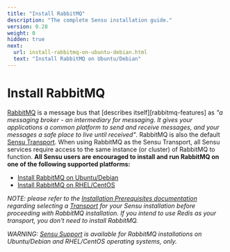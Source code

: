 ```yaml
---
title: "Install RabbitMQ"
description: "The complete Sensu installation guide."
version: 0.28
weight: 0
hidden: true
next:
  url: install-rabbitmq-on-ubuntu-debian.html
  text: "Install RabbitMQ on Ubuntu/Debian"
---
```


# Install RabbitMQ

[RabbitMQ][1] is a message bus that [describes itself][rabbitmq-features] as _"a
messaging broker - an intermediary for messaging. It gives your applications a
common platform to send and receive messages, and your messages a safe place to
live until received"_. RabbitMQ is also the default [Sensu Transport][3]. When
using RabbitMQ as the Sensu Transport, all Sensu services require access to the
same instance (or cluster) of RabbitMQ to function. **All Sensu users are
encouraged to install and run RabbitMQ on one of the following supported platforms:**

- [Install RabbitMQ on Ubuntu/Debian](install-rabbitmq-on-ubuntu-debian.html)
- [Install RabbitMQ on RHEL/CentOS](install-rabbitmq-on-rhel-centos.html)

_NOTE: please refer to the [Installation Prerequisites documentation][5]
regarding selecting a [Transport][3] for your Sensu installation before
proceeding with RabbitMQ installation. If you intend to use Redis as your
transport, you don't need to install RabbitMQ._

_WARNING: [Sensu Support][4] is available for RabbitMQ installations on
Ubuntu/Debian and RHEL/CentOS operating systems, only._

[1]:  http://www.rabbitmq.com/
[2]:  http://www.rabbitmq.com/features.html
[3]:  ../reference/transport.html
[4]:  https://sensuapp.org/support
[5]:  installation-prerequisites.html#selecting-a-transport
